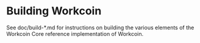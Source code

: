 Building Workcoin
================

See doc/build-*.md for instructions on building the various
elements of the Workcoin Core reference implementation of Workcoin.
